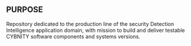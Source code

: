 ## PURPOSE
Repository dedicated to the production line of the security Detection Intelligence application domain, with mission to build and deliver testable CYBNITY software components and systems versions.
